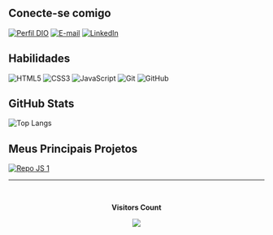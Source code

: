 ## Conecte-se comigo
[![Perfil DIO](https://img.shields.io/badge/-Meu%20Perfil%20na%20DIO-30A3DC?style=for-the-badge)]([https://www.dio.me/users/allekx](https://www.dio.me/users/alexsander9410))
[![E-mail](https://img.shields.io/badge/-Email-000?style=for-the-badge&logo=microsoft-outlook&logoColor=white)](mailto:alexsander9410@gmail.com)
[![LinkedIn](https://img.shields.io/badge/-LinkedIn-%230077B5?style=for-the-badge&logo=linkedin&logoColor=white)](https://www.linkedin.com/in/alex-sander-campos-lopes-42938521b/)


## Habilidades
![HTML5](https://img.shields.io/badge/HTML-000?style=for-the-badge&logo=html5&logoColor=e34f26)
![CSS3](https://img.shields.io/badge/CSS3-000?style=for-the-badge&logo=css3&logoColor=30A9DC)
![JavaScript](https://img.shields.io/badge/JavaScript-000?style=for-the-badge&logo=javascript&logoColor=F1BF26)
![Git](https://img.shields.io/badge/Git-000?style=for-the-badge&logo=git&logoColor=E94D5F)
![GitHub](https://img.shields.io/badge/GitHub-000?style=for-the-badge&logo=github&logoColor=30A3DC)


## GitHub Stats
![Top Langs](https://github-readme-stats-git-masterrstaa-rickstaa.vercel.app/api/top-langs/?username=allekx&bg_color=000&border_color=30A3DC&title_color=blue&text_color=FFF&hide_title=true)


## Meus Principais Projetos


[![Repo JS 1](https://github-readme-stats.vercel.app/api/pin/?username=allekx&repo=dio-projeto-nivel-heroi&bg_color=000&border_color=30A3DC&show_icons=true&icon_color=30A3DC&title_color=blue&text_color=FFF)](https://github.com/allekx/dio-projeto-nivel-heroi)


---

<div align="center">
<br><p align="centre"><b>Visitors Count</b></p>  
<p align="center"><img align="center" src="https://profile-counter.glitch.me/{allekx}/count.svg" /></p> 
<br></div>
 
